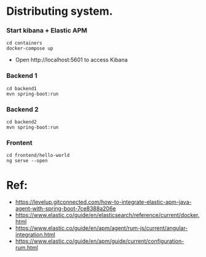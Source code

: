 # Distributing system.

### Start kibana + Elastic APM
```
cd containers
docker-compose up
```
 - Open http://localhost:5601 to access Kibana
### Backend 1
```
cd backend1
mvn spring-boot:run
```

### Backend 2
```
cd backend2
mvn spring-boot:run
```

### Frontent
```
cd frontend/hello-world
ng serve --open
```

# Ref:
- https://levelup.gitconnected.com/how-to-integrate-elastic-apm-java-agent-with-spring-boot-7ce8388a206e
- https://www.elastic.co/guide/en/elasticsearch/reference/current/docker.html
- https://www.elastic.co/guide/en/apm/agent/rum-js/current/angular-integration.html
- https://www.elastic.co/guide/en/apm/guide/current/configuration-rum.html